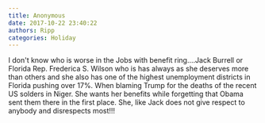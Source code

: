 ```yaml
---
title: Anonymous
date: 2017-10-22 23:40:22
authors: Ripp
categories: Holiday
---
```


 I don't know who is worse in the Jobs with benefit ring....Jack Burrell or Florida Rep. Frederica S. Wilson who is has always as she deserves more than others and she also has one of the highest unemployment districts in Florida pushing over 17%. When blaming Trump for the deaths of the recent US solders in Niger. She wants her benefits while forgetting that Obama sent them there in the first place.  She, like Jack does not give respect to anybody and disrespects most!!!